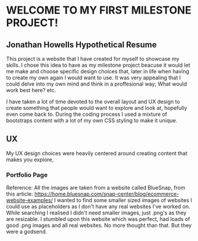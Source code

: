 # WELCOME TO MY FIRST MILESTONE PROJECT!

## Jonathan Howells Hypothetical Resume

This project is a website that I have created for myself to showcase my skills. 
I chose this idea to have as my milestone project beacuse it would let me make and choose specific design choices that, later in life when having to create my own again I would want to use. 
It was very appealing that I could delve into my own mind and think in a proffesional way; What would work best here? etc.

I have taken a lot of time devoted to the overall layout and UX design to create something that people would want to explore and look at, hopefully even come back to. 
During the coding process I used a mixture of bootstraps content with a lot of my own CSS styling to make it unique. 

## UX

My UX design choices were heavily centered around creating content that makes you explore, 

### Portfolio Page

Reference: All the images are taken from a website called BlueSnap, from this article: https://home.bluesnap.com/snap-center/blog/ecommerce-website-examples/
I wanted to find some smaller sized images of websites I could use as placeholders as I don't have any real websites I've worked on. While searching
I realised I didn't need smaller images, just .png's as they are resizable. I stumbled upon this website which was perfect, had loads of good .png 
images and all real websites. No more thought than that. But they were a godsend.
